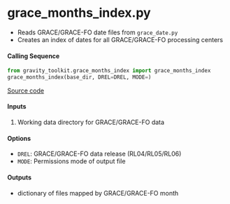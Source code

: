 grace_months_index.py
=====================

 - Reads GRACE/GRACE-FO date files from `grace_date.py`  
 - Creates an index of dates for all GRACE/GRACE-FO processing centers  

#### Calling Sequence
```python
from gravity_toolkit.grace_months_index import grace_months_index
grace_months_index(base_dir, DREL=DREL, MODE=)
```
[Source code](https://github.com/tsutterley/read-GRACE-harmonics/blob/main/gravity_toolkit/grace_months_index.py)

#### Inputs  
 1. Working data directory for GRACE/GRACE-FO data

#### Options  
 - `DREL`: GRACE/GRACE-FO data release (RL04/RL05/RL06)
 - `MODE`: Permissions mode of output file

#### Outputs
 - dictionary of files mapped by GRACE/GRACE-FO month  
